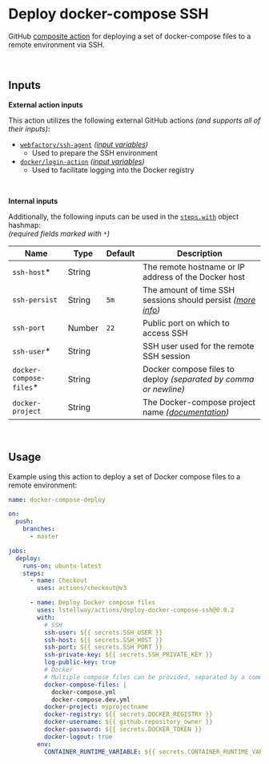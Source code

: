 # Deploy docker-compose SSH

GitHub [composite action](https://docs.github.com/en/actions/creating-actions/creating-a-composite-action) for deploying a set of docker-compose files to a remote environment via SSH.

<br />

## Inputs

**External action inputs**

This action utilizes the following external GitHub actions _(and supports all of their inputs)_:

-   [`webfactory/ssh-agent`](https://github.com/webfactory/ssh-agent) _([input variables](https://github.com/webfactory/ssh-agent/tree/v0.8.0#action-inputs))_
    -   Used to prepare the SSH environment
-   [`docker/login-action`](https://github.com/docker/login-action) _([input variables](https://github.com/docker/login-action/tree/v3#inputs))_
    -   Used to facilitate logging into the Docker registry

<br />

**Internal inputs**

Additionally, the following inputs can be used in the [`steps.with`](https://docs.github.com/en/actions/using-workflows/workflow-syntax-for-github-actions#jobsjob_idstepswith) object hashmap:<br />
_(required fields marked with `*`)_

| Name                     | Type   | Default | Description                                                                                                                      |
| ------------------------ | ------ | ------- | -------------------------------------------------------------------------------------------------------------------------------- |
| `ssh-host`\*             | String |         | The remote hostname or IP address of the Docker host                                                                             |
| `ssh-persist`            | String | `5m`    | The amount of time SSH sessions should persist _([more info](https://docs.docker.com/engine/security/protect-access/#ssh-tips))_ |
| `ssh-port`               | Number | `22`    | Public port on which to access SSH                                                                                               |
| `ssh-user`\*             | String |         | SSH user used for the remote SSH session                                                                                         |
| `docker-compose-files`\* | String |         | Docker compose files to deploy _(separated by comma or newline)_                                                                 |
| `docker-project`         | String |         | The Docker-compose project name _([documentation](https://docs.docker.com/compose/reference/#use--p-to-specify-a-project-name))_ |

<br />

## Usage

Example using this action to deploy a set of Docker compose files to a remote environment:

```yml
name: docker-compose-deploy

on:
  push:
    branches:
      - master

jobs:
  deploy:
    runs-on: ubuntu-latest
    steps:
      - name: Checkout
        uses: actions/checkout@v3

      - name: Deploy Docker compose files
        uses: lstellway/actions/deploy-docker-compose-ssh@0.0.2
        with:
          # SSH
          ssh-user: ${{ secrets.SSH_USER }}
          ssh-host: ${{ secrets.SSH_HOST }}
          ssh-port: ${{ secrets.SSH_PORT }}
          ssh-private-key: ${{ secrets.SSH_PRIVATE_KEY }}
          log-public-key: true
          # Docker
          # Multiple compose files can be provided, separated by a comma or newline
          docker-compose-files: |
            docker-compose.yml
            docker-compose.dev.yml
          docker-project: myprojectname
          docker-registry: ${{ secrets.DOCKER_REGISTRY }}
          docker-username: ${{ github.repository_owner }}
          docker-password: ${{ secrets.DOCKER_TOKEN }}
          docker-logout: true
        env:
          CONTAINER_RUNTIME_VARIABLE: ${{ secrets.CONTAINER_RUNTIME_VARIABLE }}
```
